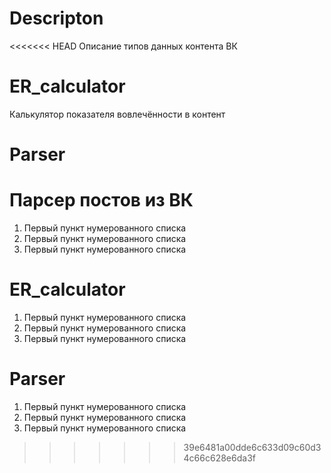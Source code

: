 # Descripton
<<<<<<< HEAD
Описание типов данных контента ВК 

# ER_calculator
Калькулятор показателя вовлечённости в контент

# Parser 
Парсер постов из ВК
=======
1. Первый пункт нумерованного списка
1. Первый пункт нумерованного списка
1. Первый пункт нумерованного списка

# ER_calculator
1. Первый пункт нумерованного списка
1. Первый пункт нумерованного списка
1. Первый пункт нумерованного списка

# Parser 
1. Первый пункт нумерованного списка
1. Первый пункт нумерованного списка
1. Первый пункт нумерованного списка
>>>>>>> 39e6481a00dde6c633d09c60d34c66c628e6da3f
